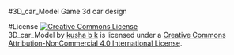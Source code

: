 #3D_car_Model
Game 3d car design




#License
<a rel="license" href="http://creativecommons.org/licenses/by-nc/4.0/"><img alt="Creative Commons License" style="border-width:0" src="https://i.creativecommons.org/l/by-nc/4.0/88x31.png" /></a><br /><span xmlns:dct="http://purl.org/dc/terms/" property="dct:title">3D_car_Model</span> by <a xmlns:cc="http://creativecommons.org/ns#" href="https://github.com/kusha-b-k/3D_car_Model" property="cc:attributionName" rel="cc:attributionURL">kusha b k</a> is licensed under a <a rel="license" href="http://creativecommons.org/licenses/by-nc/4.0/">Creative Commons Attribution-NonCommercial 4.0 International License</a>.
